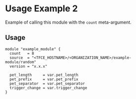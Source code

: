 # Usage Example 2

Example of calling this module with the `count` meta-argument.

## Usage

```hcl
module "example_module" {
  count   = 8
  source  = "<TFCE_HOSTNAME>/<ORGANIZATION_NAME>/example-module/random"
  version = "x.x.x"

  pet_length     = var.pet_length
  pet_prefix     = var.pet_prefix
  pet_separator  = var.pet_separator
  trigger_change = var.trigger_change
}
```